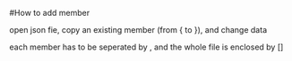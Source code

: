 #How to add member

open json fie, copy an existing member (from { to }), and change data

each member has to be seperated by , and the whole file is enclosed by []
